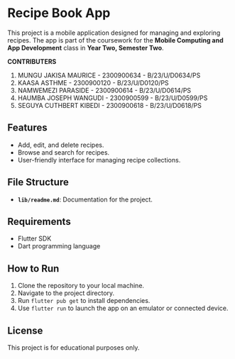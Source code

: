 # Recipe Book App

This project is a mobile application designed for managing and exploring recipes. The app is part of the coursework for the **Mobile Computing and App Development** class in **Year Two, Semester Two**.

**CONTRIBUTERS**
1. MUNGU JAKISA MAURICE - 2300900634 - B/23/U/D0634/PS
2. KAASA ASTHME - 2300900120 - B/23/U/D0120/PS
3. NAMWEMEZI PARASIDE - 2300900614 - B/23/U/D0614/PS
4. HAUMBA JOSEPH WANGUDI - 2300900599 - B/23/U/D0599/PS
5. SEGUYA CUTHBERT KIBEDI - 2300900618 - B/23/U/D0618/PS

## Features
- Add, edit, and delete recipes.
- Browse and search for recipes.
- User-friendly interface for managing recipe collections.

## File Structure
- **`lib/readme.md`**: Documentation for the project.

## Requirements
- Flutter SDK
- Dart programming language

## How to Run
1. Clone the repository to your local machine.
2. Navigate to the project directory.
3. Run `flutter pub get` to install dependencies.
4. Use `flutter run` to launch the app on an emulator or connected device.

## License
This project is for educational purposes only.
